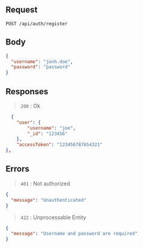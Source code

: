 ## Request

`POST /api/auth/register`

## Body

```json
{
  "username": "jonh.doe",
  "password": "password"
}
```

## Responses

> `200` : Ok

```json
  {
    "user": {
        "username": "joe",
        "_id": "123456"
    },
    "accessToken": "123456787654321"
},
```

## Errors

> `401` : Not authorized

```json
{
  "message": "Unauthenticated"
}
```

> `422` : Unprocessable Entity

```json
{
  "message": "Username and password are required"
}
```
